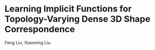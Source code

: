 
# Learning Implicit Functions for Topology-Varying Dense 3D Shape Correspondence
Feng Liu,   Xiaoming Liu
